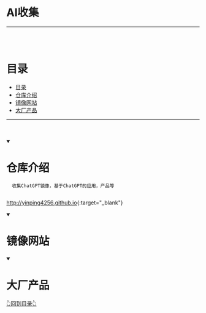 # AI收集


<hr/>
<br/><br/>

# 目录

- [目录](#目录)
- [仓库介绍](#仓库介绍)
- [镜像网站](#镜像网站)
- [大厂产品](#大厂产品)


<hr><br/><br/>



<details open="open">
  <summary><h1>仓库介绍</h1></summary>


```
  收集ChatGPT镜像，基于ChatGPT的应用，产品等
  
```
  
  
<http://yinping4256.github.io>{:target="_blank"}

 
</details>

<details open="open">
  <summary><h1>镜像网站</h1></summary>

 
</details>

<details open="open">
<summary><h1>大厂产品</h1></summary>

 
</details>


[👆回到目录👆](#目录)
